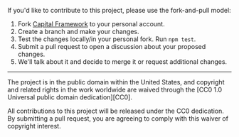 If you'd like to contribute to this project, please use the fork-and-pull
model:

1. Fork [Capital Framework](https://github.com/cfpb/capital-framework) to your personal account.
2. Create a branch and make your changes.
3. Test the changes locally/in your personal fork. Run `npm test`.
4. Submit a pull request to open a discussion about your proposed changes.
5. We'll talk about it and decide to merge it or request additional changes.

---

The project is in the public domain within the United States, and
copyright and related rights in the work worldwide are waived through
the [CC0 1.0 Universal public domain dedication][CC0].

All contributions to this project will be released under the CC0
dedication. By submitting a pull request, you are agreeing to comply
with this waiver of copyright interest.

[CC0-1.0]: http://creativecommons.org/publicdomain/zero/1.0/
